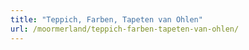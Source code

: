 ```yaml
---
title: "Teppich, Farben, Tapeten van Ohlen"
url: /moormerland/teppich-farben-tapeten-van-ohlen/
---
```


